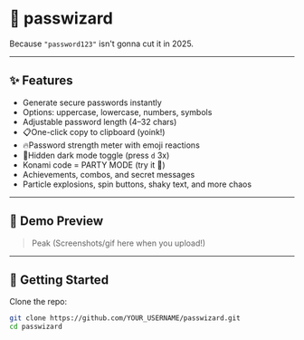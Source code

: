 # 🔐 passwizard  
Because `"password123"` isn't gonna cut it in 2025.  

---

## ✨ Features
-  Generate secure passwords instantly  
-  Options: uppercase, lowercase, numbers, symbols  
-  Adjustable password length (4–32 chars)  
- 📋One-click copy to clipboard (yoink!)  
- 🔥Password strength meter with emoji reactions  
- 🌙Hidden dark mode toggle (press `d` 3x)  
- Konami code = PARTY MODE (try it 👀)  
-  Achievements, combos, and secret messages  
- Particle explosions, spin buttons, shaky text, and more chaos  

---

## 🎨 Demo Preview
> Peak
(Screenshots/gif here when you upload!)

---

## 🚀 Getting Started
Clone the repo:
```bash
git clone https://github.com/YOUR_USERNAME/passwizard.git
cd passwizard
